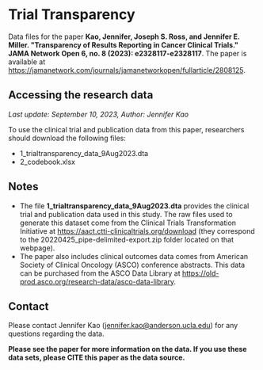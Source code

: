 # Trial Transparency

Data files for the paper **Kao, Jennifer, Joseph S. Ross, and Jennifer E. Miller. "Transparency of Results Reporting in Cancer Clinical Trials." JAMA Network Open 6, no. 8 (2023): e2328117-e2328117**. The paper is available at https://jamanetwork.com/journals/jamanetworkopen/fullarticle/2808125.

## Accessing the research data 
_Last update: September 10, 2023,_ _Author: Jennifer Kao_

To use the clinical trial and publication data from this paper, researchers should download the following files: 

* 1_trialtransparency_data_9Aug2023.dta
* 2_codebook.xlsx

## Notes
* The file **1_trialtransparency_data_9Aug2023.dta** provides the clinical trial and publication data used in this study. The raw files used to generate this dataset come from the Clinical Trials Transformation Initiative at https://aact.ctti-clinicaltrials.org/download (they correspond to the 20220425_pipe-delimited-export.zip folder located on that webpage).
* The paper also includes clinical outcomes data comes from American Society of Clinical Oncology (ASCO) conference abstracts. This data can be purchased from the ASCO Data Library at https://old-prod.asco.org/research-data/asco-data-library.

## Contact
Please contact Jennifer Kao (jennifer.kao@anderson.ucla.edu) for any questions regarding the data.

**Please see the paper for more information on the data. If you use these data sets, please CITE this paper as the data source.**

